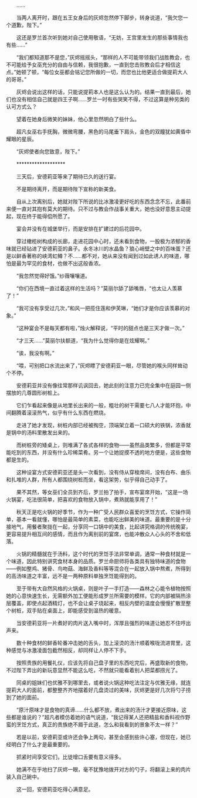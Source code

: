 　　……

　　当两人离开时，跟在五王女身后的灰烬忽然停下脚步，转身说道，“我欠您一个道歉，陛下。”

　　这还是罗兰首次听到她对自己使用敬语，“无妨，王宫里发生的那些事情我也有些……”

　　“我们都知道那不是您，”灰烬摇摇头，“那样的人不可能带领我们战胜教会，也不可能给予女巫充分的自由与信赖，我很抱歉，一直到您击败教会后才相信这点。”她顿了顿，“每位女巫都会铭记您所做的一切，而您也比他更适合做提莉大人的哥哥。”

　　灰烬会说出这样的话，只能说提莉本人也是这么认为的。结果一直到最后，她们也没有相信自己就是四王子啊……罗兰一时有些哭笑不得，不过这算是种另类的认可方式么？

　　望着在她身后微笑的妹妹，他心里忽然明白了些什么。

　　超凡女巫右手抚胸，微微弯腰，黑色的马尾垂下肩头，金色的双瞳犹如黄昏中耀眼的星辰。

　　“灰烬使者向您致意，陛下。”

　　*******************

　　三天后，安德莉亚等来了期待已久的送行宴。

　　不是期待离开，而是期待陛下宣称的新美食。

　　自从上次离别后，她就对陛下所说的比冰激凌更好吃的东西念念不忘，此番前来便一直对其抱有莫大的期待。只不过与教会作战事关重大，她也没好意思主动提起，现在终于能得偿所愿了。

　　宴会并没有在城堡举行，而是安排在扩建过的后花园中。

　　穿过橄榄树构成的长廊，走进花园中心时，还未看到食物，一股极为浓郁的香味就已经钻进了安德莉亚的鼻子。永冬冰川的水晶鱼？狼心峭壁之中的百味蛋？还是以鲜香著称的峡湾虹鳟？不……都不对，她从来没有闻到过如此诱人的味道，哪怕是最为罕见的食材，也做不出这般香浓。

　　“我忽然觉得好饿。”纱薇嚷嚷道。

　　“你们在西境一直过着这样的生活吗？”莫丽尔舔了舔嘴唇，“也太让人羡慕了！”

　　“我可没有享受过几次，”和风一把揽住莲和伊芙琳，“她们才是你应该羡慕的对象。”

　　“这种宴会不是每天都有啦，”烛火解释说，“平时的甜点也是三天才做一次。”

　　“才三天……”莫丽尔扶额道，“我为什么觉得你是在炫耀啊。”

　　“诶，我没有啊。”

　　“喂，可别把口水流出来了，”灰烬瞟了安德莉亚一眼，尽管她的喉头同样耸动个不停。

　　安德莉亚并没有像往常那样讥讽回去，她此刻的注意力已完全集中在庭园一侧摆放的几尊圆形树桩上。

　　它们乍看起来像是从地里长出来的一般，粗壮的树干需要七八人才能环抱，中间翻腾着滚滚热气，似乎有什么东西在燃烧。

　　走进了她才发现，树桩内部已经被掏空，顶端架立着一口硕大的铁锅，浓香就是锅中的汤料里散发出来的。

　　而树桩旁的矮桌上，则堆满了各式各样的食物——虽然品类繁多，但都是平常能吃到的东西，并没有什么珍稀菜肴。另一个让她捉摸不透的地方便是，这些食物都是生的。

　　这种设宴方式安德莉亚还是头一次看到，没有侍从穿梭席间，没有白布、曲乐和扎堆的人群，所有人都围绕树桩而坐，看这架势，似乎得自己动手了。

　　果不其然，等女巫们全员到齐后，罗兰拍了拍手，宣布宴席开始，“这是一场火锅宴，吃法很简单，把喜欢的食物放入锅中，煮熟就能享用了！”

　　秋天正是吃火锅的好季节，作为一种广受人民群众喜爱的烹饪方式，它操作简单，基本一看就懂，哪怕是最简单的素菜，也能吃出鲜美的味道。最重要的是十分接地气，用餐者聚拢在一起，分享同一口锅中的美食，比起讲究格调的传统晚宴，更容易提升相互间的感情，而且作为离别前的宴席，也能冲散众人心头的不舍和低落。

　　火锅的精髓就在于汤料，这个时代的烹饪手法非常单调，通常一种食材就是一个味道，因此特别讲究食材本身的品质。罗兰命厨师将各类具有独特味道的食物——例如整鸡、猪骨、鸟吻菇、海鲜及香料等等混合在一起放入锅中熬煮，所得到的高汤味道之丰富，远不是一两种原料单独烹饪能得到的。

　　至于带有大自然风格的火锅桌，则是叶子一手打造——森林之心能令植物按照她的心意快速生长，无需额外加工便能形成罗兰所需要的模样。它的内部被隔热涂层覆盖，即使点起酒精灯，也不会让桌子烧起来，相反内壁的温度会慢慢扩散至整个树桩，双手贴在桌面上，即能感受到温热的暖意。

　　当安德莉亚将一片煮好的肉片送入嘴中时，浑厚且强烈的味道让她忍不住哼出声来。

　　数十种食材的鲜香轮番冲击她的舌头，加上滚烫的汤汁顺着喉咙流进胃里，这种感觉与冰激凌面包截然相反，却同样让人停不下手。

　　按照贵族的用餐礼仪，应该先将自己盘子里的东西吃完后，再盛取新的食物，不过陛下弄出的新玩意显然不能这么吃，不然就只能看着别人把菜都捞光了。

　　同桌的姐妹们也优雅不到哪里去，或者说火锅这种吃法注定与优雅无缘，就连提莉大人的面前，都整整齐齐地摆着好几盘烫过的美味，灰烬更是好几次将勺子捞到了她的面前。

　　“原汁原味才是食物的真谛……什么都不放，煮出来的汤汁才更接近原味，这些都是谁说的？”超凡者模仿着她的语气说道，“我记得某人还把精盐和香料视作野蛮的烹饪方式，真正的贵族绝不屑于此道，怎么和我看到的景象不太一样？”

　　若是以前，安德莉亚或许还会争上两句，甚至会感到些许心塞，但现在，她已经明白了什么才是最重要的。

　　抓紧时间享受它们，比徒增口舌要有意义得多。

　　她满不在乎地扫了灰烬一眼，毫不犹豫地拨开对方的勺子，将翻滚上来的肉片装入自己碗中。

　　这一回，安德莉亚吃得心满意足。
